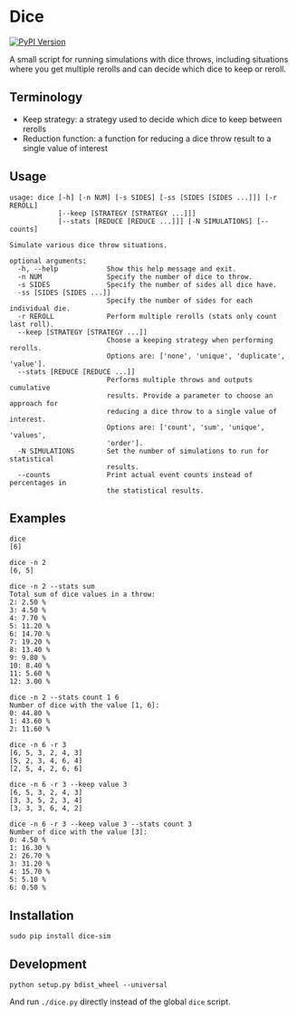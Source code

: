 Dice
====

[![PyPI Version](https://img.shields.io/pypi/v/dice-sim)](https://pypi.org/project/dice-sim/)

A small script for running simulations with dice throws, including situations
where you get multiple rerolls and can decide which dice to keep or reroll.

Terminology
-----------

* Keep strategy:
  a strategy used to decide which dice to keep between rerolls
* Reduction function:
  a function for reducing a dice throw result to a single value of interest

Usage
-----

    usage: dice [-h] [-n NUM] [-s SIDES] [-ss [SIDES [SIDES ...]]] [-r REROLL]
                [--keep [STRATEGY [STRATEGY ...]]]
                [--stats [REDUCE [REDUCE ...]]] [-N SIMULATIONS] [--counts]

    Simulate various dice throw situations.

    optional arguments:
      -h, --help            Show this help message and exit.
      -n NUM                Specify the number of dice to throw.
      -s SIDES              Specify the number of sides all dice have.
      -ss [SIDES [SIDES ...]]
                            Specify the number of sides for each individual die.
      -r REROLL             Perform multiple rerolls (stats only count last roll).
      --keep [STRATEGY [STRATEGY ...]]
                            Choose a keeping strategy when performing rerolls.
                            Options are: ['none', 'unique', 'duplicate', 'value'].
      --stats [REDUCE [REDUCE ...]]
                            Performs multiple throws and outputs cumulative
                            results. Provide a parameter to choose an approach for
                            reducing a dice throw to a single value of interest.
                            Options are: ['count', 'sum', 'unique', 'values',
                            'order'].
      -N SIMULATIONS        Set the number of simulations to run for statistical
                            results.
      --counts              Print actual event counts instead of percentages in
                            the statistical results.

Examples
--------

    dice
    [6]

    dice -n 2
    [6, 5]

    dice -n 2 --stats sum
    Total sum of dice values in a throw:
    2: 2.50 %
    3: 4.50 %
    4: 7.70 %
    5: 11.20 %
    6: 14.70 %
    7: 19.20 %
    8: 13.40 %
    9: 9.80 %
    10: 8.40 %
    11: 5.60 %
    12: 3.00 %

    dice -n 2 --stats count 1 6
    Number of dice with the value [1, 6]:
    0: 44.80 %
    1: 43.60 %
    2: 11.60 %

    dice -n 6 -r 3
    [6, 5, 3, 2, 4, 3]
    [5, 2, 3, 4, 6, 4]
    [2, 5, 4, 2, 6, 6]

    dice -n 6 -r 3 --keep value 3
    [6, 5, 3, 2, 4, 3]
    [3, 3, 5, 2, 3, 4]
    [3, 3, 3, 6, 4, 2]

    dice -n 6 -r 3 --keep value 3 --stats count 3
    Number of dice with the value [3]:
    0: 4.50 %
    1: 16.30 %
    2: 26.70 %
    3: 31.20 %
    4: 15.70 %
    5: 5.10 %
    6: 0.50 %

Installation
------------

    sudo pip install dice-sim

Development
-----------

    python setup.py bdist_wheel --universal

And run `./dice.py` directly instead of the global `dice` script.

